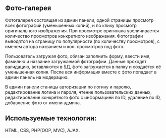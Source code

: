 ## Фото-галерея

Фотогалерея состоящая из админ панели, одной страницы просмотр всех фотографий (уменьшенных копий), и по клику просмотр оригинального изображения. При просмотре оригинала увеличивается количество просмотров конкретного изображения. Фотографии выводятся на страницу по популярности (по количеству просмотров), с именем автора названием и кол. просмотров под фото.

Пользователь загружая фото, обязан заполнить форму, ввести имя, фамилию и название загружаемой фотографии. Данные проходят валидацию, вставляются в БД, фото загружается в папку и создаётся её уменьшенная копия. После вся информация вместе с фото попадает в админ панель на модерацию.

В админ панели станицы авторизации по логину и паролю, редактирование логина и пароля, чтение пользовательских данных, редактирование конкретного фото с информацией по ID, удаление по ID, добавление фото от имени админа.

## Используемые технологии:
HTML, CSS, PHP(OOP, MVC), AJAX.
